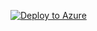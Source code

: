 [![Deploy to Azure](https://aka.ms/deploytoazurebutton)](https://portal.azure.com/#create/Microsoft.Template/uri/https%3A%2F%2Fraw.githubusercontent.com%2Fchboudry%2Fscripties%2Fmaster%2Fjoanav2.json)
